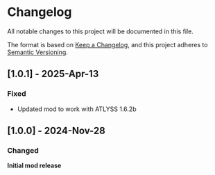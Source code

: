 # Changelog

All notable changes to this project will be documented in this file.

The format is based on [Keep a Changelog](https://keepachangelog.com/en/1.1.0/),
and this project adheres to [Semantic Versioning](https://semver.org/spec/v2.0.0.html).

## [1.0.1] - 2025-Apr-13

### Fixed

- Updated mod to work with ATLYSS 1.6.2b

## [1.0.0] - 2024-Nov-28

### Changed

**Initial mod release**